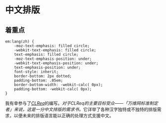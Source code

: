 # 中文排版


## 着重点

	em:lang(zh) {
		-moz-text-emphasis: filled circle;
		-webkit-text-emphasis: filled circle;
		text-emphasis: filled circle;
		-moz-text-emphasis-position: under;
		-webkit-text-emphasis-position: under;
		text-emphasis-position: under;
		font-style: inherit;
		border-bottom: 2px dotted;
		padding-bottom: .05em;
		border-bottom-width: -webkit-calc( 0px);
		padding-bottom: -webkit-calc( 0px);
	}


<p>我有幸参与了<cite lang="en"><a href="http://www.w3.org/International/docs/chinese-layout/zh/">CLReq</a></cite>的编写。<em lang="zh">对于<cite lang="en">CLReq</cite>的主要目标受众——「万维网标准制定者」来说，这是一分中文排版的需求书。</em>它详举了各种汉字独特或不独特的排版需求，以便未来的排版语言能以正确的处理方式支援中文。</p>